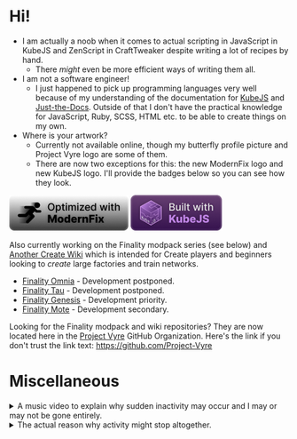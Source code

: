 # Hi!

- I am actually a noob when it comes to actual scripting in JavaScript in KubeJS and ZenScript in CraftTweaker despite writing a lot of recipes by hand. 
  - There *might* even be more efficient ways of writing them all. 
- I am not a software engineer!
  - I just happened to pick up programming languages very well because of my understanding of the documentation for [KubeJS](https://kubejs.com/) and [Just-the-Docs](https://just-the-docs.com/). Outside of that I don't have the practical knowledge for JavaScript, Ruby, SCSS, HTML etc. to be able to create things on my own.
- Where is your artwork?
  - Currently not available online, though my butterfly profile picture and Project Vyre logo are some of them.
  - There are now two exceptions for this: the new ModernFix logo and new KubeJS logo. I'll provide the badges below so you can see how they look.

![Optimized with ModernFix](https://raw.githubusercontent.com/CelestialAbyss/badges/main/devinsbadges-modernfix_transparent/cozy_64h.png)
![Built with KubeJS](https://raw.githubusercontent.com/CelestialAbyss/badges/main/devinsbadges-kubejs_logo-1.1/cozy_64h.png)

Also currently working on the Finality modpack series (see below) and [Another Create Wiki](https://github.com/Project-Vyre/another-create-wiki) which is intended for Create players and beginners looking to *create* large factories and train networks.

- [Finality Omnia](https://www.curseforge.com/minecraft/modpacks/finality-omnia) - Development postponed.
- [Finality Tau](https://www.curseforge.com/minecraft/modpacks/finality-tau) - Development postponed.
- [Finality Genesis](https://www.curseforge.com/minecraft/modpacks/finality-genesis) - Development priority.
- [Finality Mote](https://www.curseforge.com/minecraft/modpacks/finality-genesis) - Development secondary.

Looking for the Finality modpack and wiki repositories? They are now located here in the [Project Vyre](https://github.com/Project-Vyre) GitHub Organization.
Here's the link if you don't trust the link text: https://github.com/Project-Vyre

# Miscellaneous

<details>

<summary>A music video to explain why sudden inactivity may occur and I may or may not be gone entirely.</summary>

### [【Honkai: Star Rail MMD】なにやってもうまくいかない【Trailblazer/Stelle】](https://youtu.be/--hc6SzDARA)
 
<a href="https://www.youtube.com/embed/--hc6SzDARA" target="_blank">
 <img src="http://img.youtube.com/vi/--hc6SzDARA/mqdefault.jpg" alt="Watch the video" width="560" height="315" border="10" />
</a>
 
TL;DR - Nothing in life is going right for me right now. [ENG translation](https://www.lyrical-nonsense.com/global/lyrics/meiyo/nani-yattemo-umaku-ikanai/english/)

</details>

<details>

<summary>The actual reason why activity might stop altogether.</summary>
 
I don't really want to talk about my current situation as it might be laughable by some, but I am a bit of a [failure](https://www.youtube.com/watch?v=YoZEaX8a_YU) as an adult despite being what was considered the "gifted and talented" student [through](https://youtu.be/90Fpjwctqlw) elementary, middle school and high school. I even taught how to use Blender 2.8 during my last year in high school in my Digital Arts class.
 
You could say I am bit dysfunctional and running on [fumes](https://youtu.be/6eh39VWPIj4), in other words.
 
All of my work will be transferred to a new owner or become public domain once I am [deceased](https://youtu.be/O7uy4ws5-RU) if I am unable to write a will. There's a lot of things out of my control at the moment.
 
</details>
